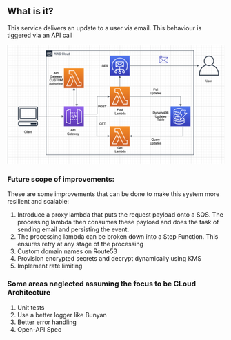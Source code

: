 ## What is it?
This service delivers an update to a user via email. This behaviour is tiggered via an API call

![](docs/diagrams/architecture.png)

### Future scope of improvements:
These are some improvements that can be done to make this system more resilient and scalable: 

1. Introduce a proxy lambda that puts the request payload onto a SQS. The processing lambda then consumes these payload and does the task of sending email and persisting the event.
2. The processing lambda can be broken down into a Step Function. This ensures retry at any stage of the processing
3. Custom domain names on Route53
4. Provision encrypted secrets and decrypt dynamically using KMS
5. Implement rate limiting

### Some areas neglected assuming the focus to be CLoud Architecture

1. Unit tests
2. Use a better logger like Bunyan
3. Better error handling
4. Open-API Spec
